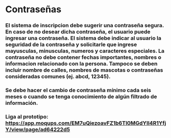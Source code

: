 # Contraseñas

### El sistema de inscripcion debe sugerir una contraseña segura. En caso de no desear dicha contraseña, el usuario puede ingresar una contraseña. El sistema debe indicar al usuario la seguridad de la contraseña y solicitarle que ingrese mayusculas, minusculas, numeros y caracteres especiales. La contraseña no debe contener fechas importantes, nombres o informacion relacionado con la persona. Tampoco se deben incluir nombre de calles, nombres de mascotas o contraseñas consideradas comunes (ej. abcd, 12345). 

### Se debe hacer el cambio de contraseña mínimo cada seis meses o cuando se tenga conocimiento de algún filtrado de información.  
### Liga al prototipo: https://app.moqups.com/EM7uQiezoavFZ1b6TI0MGdYIl4R1YfjY/view/page/ad64222d5
